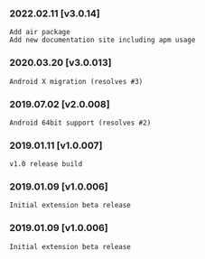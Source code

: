 ### 2022.02.11 [v3.0.14]

```
Add air package
Add new documentation site including apm usage
```



### 2020.03.20 [v3.0.013]

```
Android X migration (resolves #3)
```


### 2019.07.02 [v2.0.008]

```
Android 64bit support (resolves #2)
```


### 2019.01.11 [v1.0.007]

```
v1.0 release build
```


### 2019.01.09 [v1.0.006]

```
Initial extension beta release
```


### 2019.01.09 [v1.0.006]

```
Initial extension beta release
```
